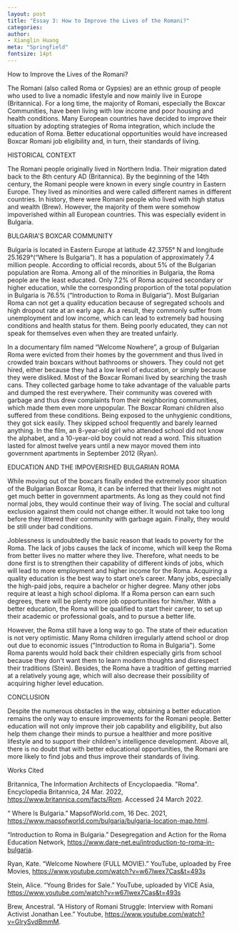 ```yaml
---
layout: post
title: "Essay 3: How to Improve the Lives of the Romani?"
categories: 
author:
- Xianglin Huang
meta: "Springfield"
fontsize: 14pt
---
```


How to Improve the Lives of the Romani?

The Romani (also called Roma or Gypsies) are an ethnic group of people who used to live a nomadic lifestyle and now mainly live in Europe (Britannica). For a long time, the majority of Romani, especially the Boxcar Communities, have been living with low income and poor housing and health conditions. Many European countries have decided to improve their situation by adopting strategies of Roma integration, which include the education of Roma. Better educational opportunities would have increased Boxcar Romani job eligibility and, in turn, their standards of living.

HISTORICAL CONTEXT

The Romani people originally lived in Northern India. Their migration dated back to the 8th century AD (Britannica). By the beginning of the 14th century, the Romani people were known in every single country in Eastern Europe. They lived as minorities and were called different names in different countries. In history, there were Romani people who lived with high status and wealth (Brew). However, the majority of them were somehow impoverished within all European countries. This was especially evident in Bulgaria.

BULGARIA'S BOXCAR COMMUNITY

Bulgaria is located in Eastern Europe at latitude 42.3755° N and longitude 25.1629°(“Where Is Bulgaria”). It has a population of approximately 7.4 million people. According to official records, about 5% of the Bulgarian population are Roma. Among all of the minorities in Bulgaria, the Roma people are the least educated. Only 7.2% of Roma acquired secondary or higher education, while the corresponding  proportion of the total population in Bulgaria is 76.5% (“Introduction to Roma in Bulgaria”). Most Bulgarian Roma can not get a quality education because of segregated schools and high dropout rate at an early age. As a result, they commonly suffer from unemployment and low income, which can lead to extremely bad housing conditions and health status for them. Being poorly educated, they can not speak for themselves even when they are treated unfairly. 

In a documentary film named “Welcome Nowhere”, a group of Bulgarian Roma were evicted from their homes by the government and thus lived in crowded train boxcars without bathrooms or showers. They could not get hired, either because they had a low level of education, or simply because they were disliked. Most of the Boxcar Romani lived by searching the trash cans. They collected garbage home to take advantage of the valuable parts and dumped the rest everywhere. Their community was covered with garbage and thus drew complaints from their neighboring communities, which made them even more unpopular. The Boxcar Romani children also suffered from these conditions. Being exposed to the unhygienic conditions, they got sick easily. They skipped school frequently and barely learned anything. In the film, an 8-year-old girl who attended school did not know the alphabet, and a 10-year-old boy could not read a word. This situation lasted for almost twelve years until a new mayor moved them into government apartments in September 2012 (Ryan).

EDUCATION AND THE IMPOVERISHED BULGARIAN ROMA

While moving out of the boxcars finally ended the extremely poor situation of the Bulgarian Boxcar Roma, it can be inferred that their lives might not get much better in government apartments. As long as they could not find normal jobs, they would continue their way of living. The social and cultural exclusion against them could not change either. It would not take too long before they littered their community with garbage again. Finally, they would be still under bad conditions. 

Joblessness is undoubtedly the basic reason that leads to poverty for the Roma. The lack of jobs causes the lack of income, which will keep the Roma from better lives no matter where they live. Therefore, what needs to be done first is to strengthen their capability of different kinds of jobs, which will lead to more employment and higher income for the Roma. Acquiring a quality education is the best way to start one’s career. Many jobs, especially the high-paid jobs, require a bachelor or higher degree. Many other jobs require at least a high school diploma. If a Roma person can earn such degrees, there will be plenty more job opportunities for him/her. With a better education, the Roma will be qualified to start their career, to set up their academic or professional goals, and to pursue a better life. 

However, the Roma still have a long way to go. The state of their education is not very optimistic. Many Roma children irregularly attend school or drop out due to economic issues ("Introduction to Roma in Bulgaria"). Some Roma parents would hold back their children especially girls from school because they don't want them to learn modern thoughts and disrespect their traditions (Stein). Besides, the Roma have a tradition of getting married at a relatively young age, which will also decrease their possibility of acquiring higher level education.

CONCLUSION

Despite the numerous obstacles in the way, obtaining a better education remains the only way to ensure improvements for the Romani people. Better education will not only improve their job capability and eligibility, but also help them change their minds to pursue a healthier and more positive lifestyle and to support their children's intelligence development. Above all, there is no doubt that with better educational opportunities, the Romani are more likely to find jobs and thus improve their standards of living.

 



 

 

 

Works Cited

Britannica, The Information Architects of Encyclopaedia. "Roma". Encyclopedia Britannica, 24 Mar. 2022, https://www.britannica.com/facts/Rom. Accessed 24 March 2022.

“ Where Is Bulgaria.” MapsofWorld.com, 16 Dec. 2021, https://www.mapsofworld.com/bulgaria/bulgaria-location-map.html.

“Introduction to Roma in Bulgaria.” Desegregation and Action for the Roma Education Network, https://www.dare-net.eu/introduction-to-roma-in-bulgaria.

Ryan, Kate. “Welcome Nowhere (FULL MOVIE).” YouTube, uploaded by Free Movies, https://www.youtube.com/watch?v=w67lwex7Cas&t=493s

Stein, Alice. “Young Brides for Sale.” YouTube, uploaded by VICE Asia, https://www.youtube.com/watch?v=w67lwex7Cas&t=493s

Brew, Ancestral. “A History of Romani Struggle: Interview with Romani Activist Jonathan Lee.” Youtube, https://www.youtube.com/watch?v=GlrySvdBmmM.
